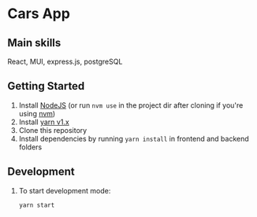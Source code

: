 # Cars App

## Main skills

React, MUI, express.js, postgreSQL

## Getting Started

1. Install [NodeJS](https://nodejs.org/en/) (or run `nvm use` in the project dir after cloning if you're using [nvm](https://github.com/nvm-sh/nvm))
1. Install [yarn v1.x](https://classic.yarnpkg.com/en/docs/install#mac-stable)
1. Clone this repository
1. Install dependencies by running `yarn install` in frontend and backend folders

## Development

1. To start development mode:

   ```bash
   yarn start
   ```
